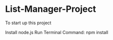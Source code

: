 # List-Manager-Project  

To start up this project  
<p>
      Install node.js  
      Run Terminal Command: npm install
</p>   
